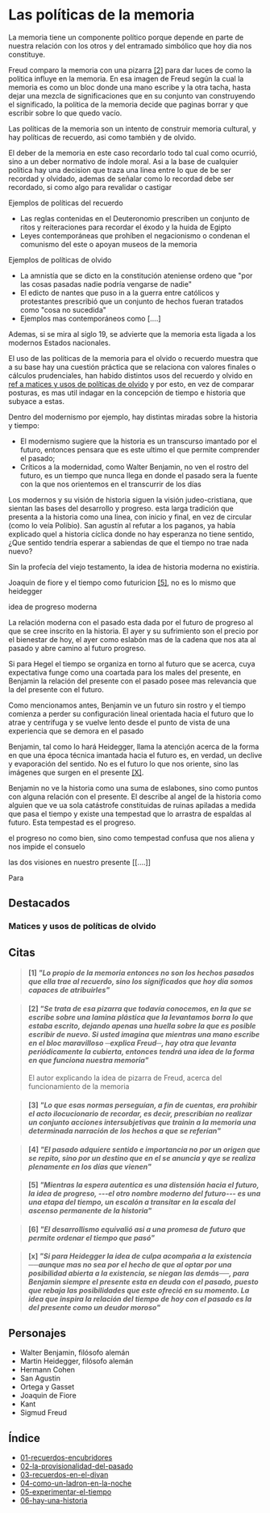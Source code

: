 # Las políticas de la memoria

La memoria tiene un componente político porque depende en parte de nuestra relación con los otros y del entramado simbólico que hoy dia nos constituye.

Freud comparo la memoria con una pizarra [\[2\]]() para dar luces de como la política influye en la memoria. En esa imagen de Freud según la cual la memoria es como un bloc donde una mano escribe y la otra tacha, hasta dejar una mezcla de significaciones que en su conjunto van construyendo el significado, la política de la memoria decide que paginas borrar y que escribir sobre lo que quedo vacío.

Las políticas de la memoria son un intento de construir memoria cultural, y hay políticas de recuerdo, asi como también y de olvido.

El deber de la memoria en este caso recordarlo todo tal cual como ocurrió, sino a un deber normativo de índole moral. Asi a la base de cualquier política hay una decision que traza una linea entre lo que de be ser recordad y olvidado, ademas de señalar como lo recordad debe ser recordado, si como algo para revalidar o castigar 


Ejemplos de políticas del recuerdo
- Las reglas contenidas en el Deuteronomio prescriben un conjunto de ritos y reiteraciones para recordar el éxodo y la huida de Egipto
- Leyes contemporáneas que prohíben el negacionismo o condenan el comunismo  del este o apoyan museos de la memoria 

Ejemplos de políticas de olvido
- La amnistía que se dicto en la constitución ateniense ordeno que "por las cosas pasadas nadie podría vengarse de nadie"
- El edicto de nantes que puso in a la guerra entre católicos y protestantes prescribió que un conjunto de hechos fueran tratados como "cosa no sucedida"
- Ejemplos mas contemporáneos como [....]

Ademas, si se mira al siglo 19, se advierte que la memoria esta ligada a los modernos Estados nacionales.

El uso de las políticas de la memoria para el olvido o recuerdo muestra que a su base hay una cuestión práctica que se relaciona con valores finales o cálculos prudenciales, han habido distintos usos del recuerdo y olvido en [ref a matices y usos de políticas de olvido]() y por esto, en vez de comparar posturas, es mas util indagar en la concepción de tiempo e historia que subyace a estas.

Dentro del modernismo por ejemplo, hay distintas miradas sobre la historia y tiempo:
- El modernismo sugiere que la historia es un transcurso imantado por el futuro, entonces pensara que es este ultimo el que permite comprender el pasado; 
- Críticos a la modernidad, como Walter Benjamin, no ven el rostro del futuro, es un tiempo que nunca llega en donde el pasado sera la fuente con la que nos orientemos en el transcurrir de los días

Los modernos y su visión de historia siguen la visión judeo-cristiana, que sientan las bases del desarrollo y progreso. esta larga tradición que presenta a la historia como una linea, con inicio y final, en vez de circular (como lo veía Polibio). San agustín al refutar a los paganos, ya había explicado quel a historia cíclica donde no hay esperanza no tiene sentido, ¿Que sentido tendría esperar a sabiendas de que el tiempo no trae nada nuevo?

Sin la profecía del viejo testamento, la idea de historia moderna no existiría.

Joaquin de fiore y el tiempo como futuricion [\[5\]](), no es lo mismo que heidegger

idea de progreso moderna



La relación moderna con el pasado esta dada por el futuro de progreso al que se cree inscrito en la historia. El ayer y su sufrimiento son el precio por el bienestar de hoy, el ayer como eslabón  mas de la cadena que nos ata al pasado y abre camino al futuro progreso.

Si para Hegel el tiempo se organiza en torno al futuro que se acerca, cuya expectativa funge como una coartada para los males del presente, en Benjamin la relación del presente con el pasado posee mas relevancia que la del presente con el futuro.

Como mencionamos antes, Benjamin ve un futuro sin rostro y el tiempo comienza a perder su configuración lineal orientada hacia el futuro que lo atrae y centrifuga y se vuelve lento desde el punto de vista de una experiencia que se demora en el pasado

Benjamin, tal como lo hará Heidegger, llama la atenci¡ón acerca de la forma en que una época técnica imantada hacia el futuro es, en verdad, un declive y evaporación del sentido. No es el futuro lo que nos oriente, sino las imágenes que surgen en el presente [\[X\]]().

Benjamin no ve la historia como una suma de eslabones, sino como puntos con alguna relación con el presente. El 
describe al angel de la historia como alguien que ve ua sola catástrofe constituidas de ruinas apiladas a medida que pasa el tiempo y existe una tempestad que lo arrastra de espaldas al futuro. Esta tempestad es el progreso.

el progreso no como bien, sino como tempestad confusa que nos aliena y nos impide el consuelo

las dos visiones en nuestro presente
[[....]]

Para 

## Destacados

<!-- pág.152 -->
### Matices y usos de políticas de olvido


<!-- Las citas sin autor especificado son del autor del libro: Carlos Peña. -->
## Citas

<!-- pág. 159 -->
> #### [1] *"Lo propio de la memoria entonces no son los hechos pasados que ella trae al recuerdo, sino los significados que hoy dia somos capaces de atribuirles"*


<!-- pág. 160 -->
> #### [2] *"Se trata de esa pizarra que todavía conocemos, en la que se escribe sobre una lamina plástica que la levantamos borra lo que estaba escrito, dejando apenas una huella sobre la que es posible escribir de nuevo. Si usted imagina que mientras una mano escribe en el bloc maravilloso ─explica Freud─, hay otra que levanta periódicamente la cubierta, entonces tendrá una idea de la forma en que funciona nuestra memoria"*
> 
> El autor explicando la idea de pizarra de Freud, acerca del funcionamiento de la memoria


<!-- pág. 162 -->
> #### [3] *"Lo que esas normas perseguían, a fin de cuentas, era prohibir el acto ilocucionario de recordar, es decir, prescribían no realizar un conjunto acciones intersubjetivas que trainin a la memoria una determinada narración de los hechos a que se referían"*
> 

<!-- pág. 168 -->
> #### [4] *"El pasado adquiere sentido e importancia no por un origen que se repito, sino por un destino que en el se anuncia y qye se realiza plenamente en los días que vienen"*
> 

<!-- pág. 169 -->
> #### [5] *"Mientras la espera autentica es una distensión hacia el futuro, la idea de progreso, ---el otro nombre moderno del futuro--- es una una etapa del tiempo, un escalón a transitar en la escala del ascenso permanente de la historia"*


<!-- pág. 170 -->
> #### [6] *"El desarrollismo equivalió asi a una promesa de futuro que permite ordenar el tiempo que pasó"*
> 


<!-- pág. 176 -->
> #### [x] *"Si para Heidegger la idea de culpa acompaña a la existencia ──aunque mas no sea por el hecho de que al optar por una posibilidad abierta a la existencia, se niegan las demás──, para Benjamin siempre el presente esta en deuda con el pasado, puesto que rebaja las posibilidades que este ofreció en su momento. La idea que inspira la relación del tiempo de hoy con el pasado es la del presente como un deudor moroso"*
> 

## Personajes

- Walter Benjamin, filósofo alemán
- Martin Heidegger, filósofo alemán 
- Hermann Cohen
- San Agustin
- Ortega y Gasset
- Joaquin de Fiore
- Kant
- Sigmud Freud

## Índice

- [01-recuerdos-encubridores](./01-recuerdos-encubridores.md)
- [02-la-provisionalidad-del-pasado](./02-la-provisionalidad-del-pasado.md)
- [03-recuerdos-en-el-divan](./03-recuerdos-en-el-divan.md)
- [04-como-un-ladron-en-la-noche](./04-como-un-ladron-en-la-noche.md)
- [05-experimentar-el-tiempo](./05-experimentar-el-tiempo.md)
- [06-hay-una-historia](./06-hay-una-historia.md)

